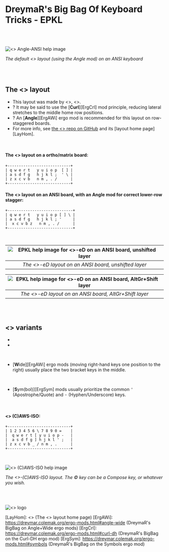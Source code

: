 DreymaR's Big Bag Of Keyboard Tricks - EPKL
===========================================
<br><br>

![<<NewLayout>> Angle-ANSI help image](./<<NewLayout>>_ANS-A_EPKL.png)

_The default <<NewLayout>> layout (using the Angle mod) on an ANSI keyboard_

<br><br>

The <<NewLayout>> layout
--------------------
- This layout was made by <<Creator>>, <<Date>>.
- ? It may be said to use the [**Curl**][ErgCrl] mod principle, reducing lateral stretches to the middle home row positions.
- ? An [**Angle**][ErgAWi] ergo mod is recommended for this layout on row-staggered boards.
- For more info, see [the <<NewLayout>> repo on GitHub][LayGit] and its [layout home page][LayHom].
<br>

#### The <<NewLayout>> layout on a ortho/matrix board:
```
+----------------------------+
| q w e r t   y u i o p  [ ] |
| a s d f g   h j k l ;  ' \ |
| z x c v b   n m , . /      |
+----------------------------+
```

#### The <<NewLayout>> layout on an ANSI board, with an Angle mod for correct lower-row stagger:
```
+-----------------------------+
| q w e r t   y u i o p [ ] \ |
| a s d f g   h j k l ; '     |
|  x c v b z   n m , . /      |
+-----------------------------+
```

<br>

|![EPKL help image for <<NewLayout>>-eD on an ANSI board, unshifted layer](./<<New>>-eD_ANS_Angle/state0.png)|
|   :---:   |
|_The <<NewLayout>>-eD layout on an ANSI board, unshifted layer_|

|![EPKL help image for <<NewLayout>>-eD on an ANSI board, AltGr+Shift layer](./<<New>>-eD_ANS_Angle/state7.png)|
|   :---:   |
|_The <<NewLayout>>-eD layout on an ANSI board, AltGr+Shift layer_|

<br><br>

<<NewLayout>> variants
------------------
- 
- 
<br>

- [**W**ide][ErgAWi] ergo mods (moving right-hand keys one position to the right) usually place the two bracket keys in the middle.
<br>

- [**S**ym(bol)][ErgSym] mods usually prioritize the common <kbd>'</kbd> (Apostrophe/Quote) and <kbd>-</kbd> (Hyphen/Underscore) keys.
<br>

#### <<NewLayout>> (C)AWS-ISO:
```
+----------------------------+
| 1 2 3 4 5 6 \ 7 8 9 0 =    |
|  q w e r t [ y u i o p -   |
|  a s d f g ] h j k l ' ;   |
| z x c v b _ / n m , .      |
+----------------------------+
```

<br>

![<<NewLayout>> (C)AWS-ISO help image](./<<NewLayout>>_ISO-AWS_EPKL.png)

_The <<NewLayout>>-(C)AWS-ISO layout. The © key can be a Compose key, or whatever you wish._

<br><br>

![<<NewLayout>> logo](./_Res/<<NewLayout>>Logo.png)


[LayGit]: https://github.com/<<Creator>>/<<NewLayout>> (The <<NewLayout>> layout on GitHub)
[LayHom]: <<HomePage>> (The <<NewLayout>> layout home page)
[ErgAWi]: https://dreymar.colemak.org/ergo-mods.html#angle-wide (DreymaR's BigBag on Angle+Wide ergo mods)
[ErgCrl]: https://dreymar.colemak.org/ergo-mods.html#curl-dh    (DreymaR's BigBag on the Curl-DH ergo mod)
[ErgSym]: https://dreymar.colemak.org/ergo-mods.html#symbols    (DreymaR's BigBag on the Symbols ergo mod)
